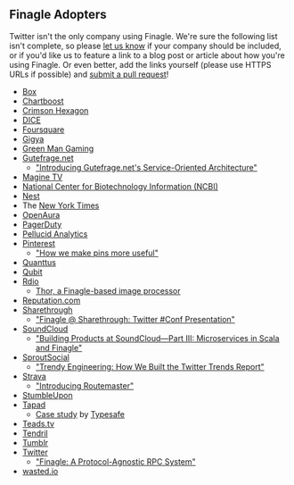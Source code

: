 ## Finagle Adopters

Twitter isn't the only company using Finagle. We're sure the following list
isn't complete, so please [let us know][0] if your company should be included,
or if you'd like us to feature a link to a blog post or article about how
you're using Finagle. Or even better, add the links yourself (please use HTTPS
URLs if possible) and [submit a pull request][1]!

* [Box](https://www.box.com/)
* [Chartboost](https://www.chartboost.com/)
* [Crimson Hexagon](http://www.crimsonhexagon.com/)
* [DICE](http://dice.se/)
* [Foursquare](https://foursquare.com/)
* [Gigya](https://www.gigya.com/)
* [Green Man Gaming](http://www.greenmangaming.com/)
* [Gutefrage.net](http://www.gutefrage.net/)
  * ["Introducing Gutefrage.net's Service-Oriented Architecture"][2]
* [Magine TV](https://magine.com/)
* [National Center for Biotechnology Information (NCBI)](https://www.ncbi.nlm.nih.gov/)
* [Nest](https://nest.com/)
* The [New York Times](http://www.nytimes.com/)
* [OpenAura](http://openaura.com/)
* [PagerDuty](https://www.pagerduty.com/)
* [Pellucid Analytics](http://www.pellucid.com/)
* [Pinterest](https://www.pinterest.com/)
  * ["How we make pins more useful"][3]
* [Quanttus](http://www.Quanttus.com)
* [Qubit](http://www.qubitproducts.com/)
* [Rdio](https://www.rdio.com/)
  * [Thor, a Finagle-based image processor][4]
* [Reputation.com](https://www.reputation.com/)
* [Sharethrough](https://www.sharethrough.com/)
  * ["Finagle @ Sharethrough: Twitter #Conf Presentation"][5]
* [SoundCloud](https://soundcloud.com/)
  * ["Building Products at SoundCloud—Part III: Microservices in Scala and
    Finagle"][6]
* [SproutSocial](https://www.sproutsocial.com)
  * ["Trendy Engineering: How We Built the Twitter Trends Report"][7]
* [Strava](http://www.strava.com/)
  * ["Introducing Routemaster"][8]
* [StumbleUpon](https://www.stumbleupon.com/)
* [Tapad](http://www.tapad.com/)
  * [Case study][9] by [Typesafe][10]
* [Teads.tv](https://teads.tv/)
* [Tendril](http://www.tendrilinc.com)
* [Tumblr](https://www.tumblr.com/)
* [Twitter](https://twitter.com/)
  * ["Finagle: A Protocol-Agnostic RPC System"][11]
* [wasted.io](http://wasted.io/)

[0]: https://twitter.com/finagle
[1]: https://github.com/twitter/finagle/blob/master/CONTRIBUTING.md
[2]: http://engineering.gutefrage.net/post/47693566182/introducing-gutefrage-net-s-service-oriented
[3]: http://engineering.pinterest.com/post/59132790640/how-we-make-pins-more-useful
[4]: https://github.com/rdio/thor
[5]: http://engineering.sharethrough.com/blog/2014/04/17/finagle-at-sharethrough-twitter-conf-talk/
[6]: https://developers.soundcloud.com/blog/building-products-at-soundcloud-part-3-microservices-in-scala-and-finagle
[7]: http://sproutsocial.com/insights/engineering-twitter-trends-report/
[8]: http://engineering.strava.com/routemaster/
[9]: https://typesafe.com/blog/tapad_turns_to_typesafe_platform
[10]: https://typesafe.com/
[11]: https://blog.twitter.com/2011/finagle-a-protocol-agnostic-rpc-system
